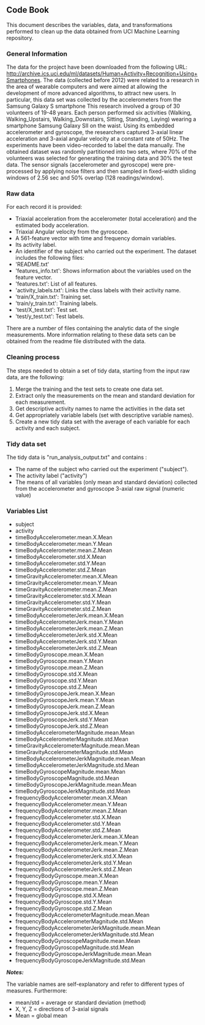 ## Code Book
This document  describes the variables, data, and transformations performed to clean up the data obtained from UCI Machine Learning repository.

### General Information
The data for the project have been downloaded from the following URL:
http://archive.ics.uci.edu/ml/datasets/Human+Activity+Recognition+Using+Smartphones.
The data (collected before 2012) were related to a research in the area of wearable computers and were aimed at allowing the development of more advanced algorithms, to attract new users. In particular, this data set was collected by the accelerometers from the Samsung Galaxy S smartphone
This research involved a group of 30 volunteers of 19-48 years. Each person performed six activities (Walking, Walking_Upstairs, Walking_Downstairs, Sitting, Standing, Laying) wearing a smartphone Samsung Galaxy SII on the waist.
Using its embedded accelerometer and gyroscope, the researchers captured 3-axial linear acceleration and 3-axial angular velocity at a constant rate of 50Hz. The experiments have been video-recorded to label the data manually.
The obtained dataset was randomly partitioned into two sets, where 70% of the volunteers was selected for generating  the training data and 30% the test data.
The sensor signals (accelerometer and gyroscope) were pre-processed by applying noise filters and then sampled in fixed-width sliding windows of 2.56 sec and 50% overlap (128 readings/window). 

### Raw data
For each record it is provided:
* Triaxial acceleration from the accelerometer (total acceleration) and the estimated body acceleration.
* Triaxial Angular velocity from the gyroscope. 
* A 561-feature vector with time and frequency domain variables. 
* Its activity label. 
* An identifier of the subject who carried out the experiment.
The dataset includes the following files:
* 'README.txt'
* 'features_info.txt': Shows information about the variables used on the feature vector.
* 'features.txt': List of all features.
* 'activity_labels.txt': Links the class labels with their activity name.
* 'train/X_train.txt': Training set.
* 'train/y_train.txt': Training labels.
* 'test/X_test.txt': Test set.
* 'test/y_test.txt': Test labels.

There are a number of files containing the analytic data of the  single measurements. More information relating to these data sets can be obtained from the readme file distributed with the data.
### Cleaning process
The steps needed to obtain a set of tidy data, starting from the input raw data, are the following:
1.	Merge the training and the test sets to create one data set.
2.	Extract only the measurements on the mean and standard deviation for each measurement.
3.	Get descriptive activity names to name the activities in the data set
4.	Get appropriately variable labels (set with descriptive variable names).
5.	Create a new tidy data set with the average of each variable for each activity and each subject.

### Tidy data set
The tidy data is "run_analysis_output.txt" and contains :
* The name of the subject who carried out the experiment ("subject"). 
* The activity label ("activity")
* The means of all variables (only mean and standard deviation) collected from the accelerometer and gyroscope 3-axial raw signal (numeric value)

### Variables List
* subject 
* activity
* timeBodyAccelerometer.mean.X.Mean  
* timeBodyAccelerometer.mean.Y.Mean
* timeBodyAccelerometer.mean.Z.Mean
* timeBodyAccelerometer.std.X.Mean
* timeBodyAccelerometer.std.Y.Mean
* timeBodyAccelerometer.std.Z.Mean
* timeGravityAccelerometer.mean.X.Mean
* timeGravityAccelerometer.mean.Y.Mean
* timeGravityAccelerometer.mean.Z.Mean
* timeGravityAccelerometer.std.X.Mean
* timeGravityAccelerometer.std.Y.Mean
* timeGravityAccelerometer.std.Z.Mean
* timeBodyAccelerometerJerk.mean.X.Mean
* timeBodyAccelerometerJerk.mean.Y.Mean
* timeBodyAccelerometerJerk.mean.Z.Mean
* timeBodyAccelerometerJerk.std.X.Mean
* timeBodyAccelerometerJerk.std.Y.Mean
* timeBodyAccelerometerJerk.std.Z.Mean
* timeBodyGyroscope.mean.X.Mean
* timeBodyGyroscope.mean.Y.Mean
* timeBodyGyroscope.mean.Z.Mean
* timeBodyGyroscope.std.X.Mean
* timeBodyGyroscope.std.Y.Mean
* timeBodyGyroscope.std.Z.Mean
* timeBodyGyroscopeJerk.mean.X.Mean
* timeBodyGyroscopeJerk.mean.Y.Mean
* timeBodyGyroscopeJerk.mean.Z.Mean
* timeBodyGyroscopeJerk.std.X.Mean
* timeBodyGyroscopeJerk.std.Y.Mean
* timeBodyGyroscopeJerk.std.Z.Mean
* timeBodyAccelerometerMagnitude.mean.Mean
* timeBodyAccelerometerMagnitude.std.Mean
* timeGravityAccelerometerMagnitude.mean.Mean
* timeGravityAccelerometerMagnitude.std.Mean
* timeBodyAccelerometerJerkMagnitude.mean.Mean
* timeBodyAccelerometerJerkMagnitude.std.Mean
* timeBodyGyroscopeMagnitude.mean.Mean
* timeBodyGyroscopeMagnitude.std.Mean
* timeBodyGyroscopeJerkMagnitude.mean.Mean
* timeBodyGyroscopeJerkMagnitude.std.Mean
* frequencyBodyAccelerometer.mean.X.Mean
* frequencyBodyAccelerometer.mean.Y.Mean
* frequencyBodyAccelerometer.mean.Z.Mean
* frequencyBodyAccelerometer.std.X.Mean
* frequencyBodyAccelerometer.std.Y.Mean
* frequencyBodyAccelerometer.std.Z.Mean
* frequencyBodyAccelerometerJerk.mean.X.Mean
* frequencyBodyAccelerometerJerk.mean.Y.Mean
* frequencyBodyAccelerometerJerk.mean.Z.Mean
* frequencyBodyAccelerometerJerk.std.X.Mean
* frequencyBodyAccelerometerJerk.std.Y.Mean
* frequencyBodyAccelerometerJerk.std.Z.Mean
* frequencyBodyGyroscope.mean.X.Mean
* frequencyBodyGyroscope.mean.Y.Mean
* frequencyBodyGyroscope.mean.Z.Mean
* frequencyBodyGyroscope.std.X.Mean
* frequencyBodyGyroscope.std.Y.Mean
* frequencyBodyGyroscope.std.Z.Mean
* frequencyBodyAccelerometerMagnitude.mean.Mean
* frequencyBodyAccelerometerMagnitude.std.Mean
* frequencyBodyAccelerometerJerkMagnitude.mean.Mean
* frequencyBodyAccelerometerJerkMagnitude.std.Mean
* frequencyBodyGyroscopeMagnitude.mean.Mean
* frequencyBodyGyroscopeMagnitude.std.Mean
* frequencyBodyGyroscopeJerkMagnitude.mean.Mean
* frequencyBodyGyroscopeJerkMagnitude.std.Mean


***Notes:***

The variable names are self-explanatory and refer to different types of measures. Furthermore:
- mean/std = average or standard deviation (method)
- X, Y, Z = directions of 3-axial signals
- Mean = global mean 

